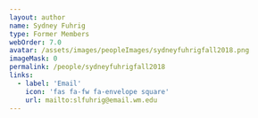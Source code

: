 ```yaml
---
layout: author
name: Sydney Fuhrig
type: Former Members
webOrder: 7.0
avatar: /assets/images/peopleImages/sydneyfuhrigfall2018.png
imageMask: 0
permalink: /people/sydneyfuhrigfall2018
links:
  - label: 'Email'
    icon: 'fas fa-fw fa-envelope square'
    url: mailto:slfuhrig@email.wm.edu
---
```

